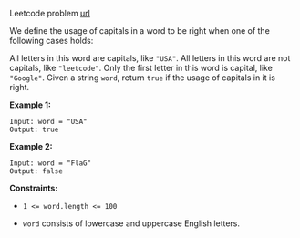 Leetcode problem [url](https://leetcode.com/problems/detect-capital/description/)

We define the usage of capitals in a word to be right when one of the following cases holds:

All letters in this word are capitals, like `"USA"`.
All letters in this word are not capitals, like `"leetcode"`.
Only the first letter in this word is capital, like `"Google"`.
Given a string `word`, return `true` if the usage of capitals in it is right.


**Example 1:**
```
Input: word = "USA"
Output: true
```

**Example 2:**
```
Input: word = "FlaG"
Output: false
```

**Constraints:**

- `1 <= word.length <= 100`

- `word` consists of lowercase and uppercase English letters.
